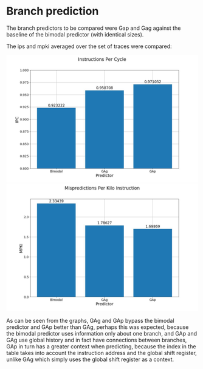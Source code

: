 # Branch prediction


The branch predictors to be compared were Gap and Gag against the baseline of the bimodal predictor (with identical sizes).

The ips and mpki averaged over the set of traces were compared:

![](pictures/ipc_gmean_zoomed.jpg)
![](pictures/mpki_gmean.jpg)

As can be seen from the graphs, GAg and GAp bypass the bimodal predictor and GAp better than GAg, perhaps this was expected, because the bimodal predictor uses information only about one branch, and GAp and GAg use global history and in fact have connections between branches, GAp in turn has a greater context when predicting, because the index in the table takes into account the instruction address and the global shift register, unlike GAg ​​which simply uses the global shift register as a context.